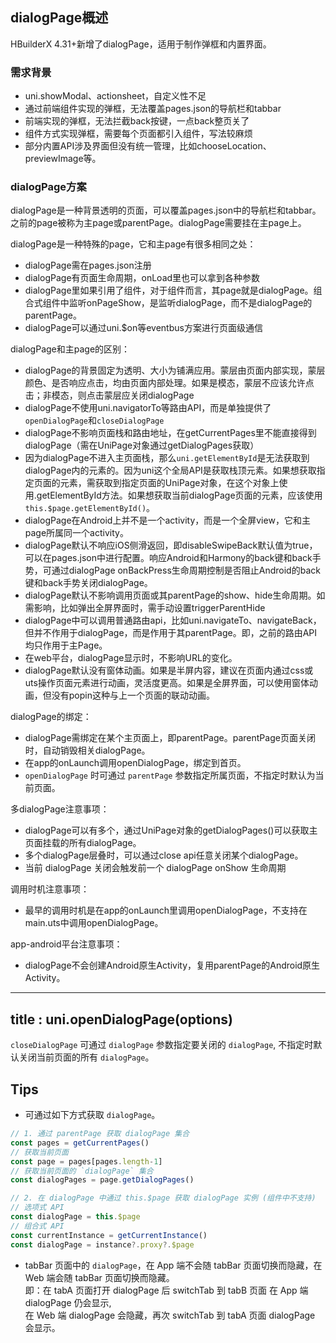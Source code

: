 ## dialogPage概述
HBuilderX 4.31+新增了dialogPage，适用于制作弹框和内置界面。

### 需求背景
- uni.showModal、actionsheet，自定义性不足
- 通过前端组件实现的弹框，无法覆盖pages.json的导航栏和tabbar
- 前端实现的弹框，无法拦截back按键，一点back整页关了
- 组件方式实现弹框，需要每个页面都引入组件，写法较麻烦
- 部分内置API涉及界面但没有统一管理，比如chooseLocation、previewImage等。

### dialogPage方案
dialogPage是一种背景透明的页面，可以覆盖pages.json中的导航栏和tabbar。之前的page被称为主page或parentPage。dialogPage需要挂在主page上。

dialogPage是一种特殊的page，它和主page有很多相同之处：
- dialogPage需在pages.json注册
- dialogPage有页面生命周期，onLoad里也可以拿到各种参数
- dialogPage里如果引用了组件，对于组件而言，其page就是dialogPage。组合式组件中监听onPageShow，是监听dialogPage，而不是dialogPage的parentPage。
- dialogPage可以通过uni.$on等eventbus方案进行页面级通信

dialogPage和主page的区别：
- dialogPage的背景固定为透明、大小为铺满应用。蒙层由页面内部实现，蒙层颜色、是否响应点击，均由页面内部处理。如果是模态，蒙层不应该允许点击；非模态，则点击蒙层应关闭dialogPage
- dialogPage不使用uni.navigatorTo等路由API，而是单独提供了`openDialogPage`和`closeDialogPage`
- dialogPage不影响页面栈和路由地址，在getCurrentPages里不能直接得到dialogPage（需在UniPage对象通过getDialogPages获取）
- 因为dialogPage不进入主页面栈，那么`uni.getElementById`是无法获取到dialogPage内的元素的。因为uni这个全局API是获取栈顶元素。如果想获取指定页面的元素，需获取到指定页面的UniPage对象，在这个对象上使用.getElementById方法。如果想获取当前dialogPage页面的元素，应该使用`this.$page.getElementById()`。
- dialogPage在Android上并不是一个activity，而是一个全屏view，它和主page所属同一个activity。
- dialogPage默认不响应iOS侧滑返回，即disableSwipeBack默认值为true，可以在pages.json中进行配置。响应Android和Harmony的back键和back手势，可通过dialogPage onBackPress生命周期控制是否阻止Android的back键和back手势关闭dialogPage。
- dialogPage默认不影响调用页面或其parentPage的show、hide生命周期。如需影响，比如弹出全屏界面时，需手动设置triggerParentHide
- dialogPage中可以调用普通路由api，比如uni.navigateTo、navigateBack，但并不作用于dialogPage，而是作用于其parentPage。即，之前的路由API均只作用于主Page。
- 在web平台，dialogPage显示时，不影响URL的变化。
- dialogPage默认没有窗体动画。如果是半屏内容，建议在页面内通过css或uts操作页面元素进行动画，灵活度更高。如果是全屏界面，可以使用窗体动画，但没有popin这种与上一个页面的联动动画。

dialogPage的绑定：
- dialogPage需绑定在某个主页面上，即parentPage。parentPage页面关闭时，自动销毁相关dialogPage。
- 在app的onLaunch调用openDialogPage，绑定到首页。
- `openDialogPage` 时可通过 `parentPage` 参数指定所属页面，不指定时默认为当前页面。

多dialogPage注意事项：
- dialogPage可以有多个，通过UniPage对象的getDialogPages()可以获取主页面挂载的所有dialogPage。
- 多个dialogPage层叠时，可以通过close api任意关闭某个dialogPage。
- 当前 dialogPage 关闭会触发前一个 dialogPage onShow 生命周期

调用时机注意事项：
- 最早的调用时机是在app的onLaunch里调用openDialogPage，不支持在main.uts中调用openDialogPage。

app-android平台注意事项：
- dialogPage不会创建Android原生Activity，复用parentPage的Android原生Activity。

---
title : uni.openDialogPage(options)
---

<!-- ## uni.openDialogPage(options) @opendialogpage -->

<!-- UTSAPIJSON.openDialogPage.name -->

<!-- UTSAPIJSON.openDialogPage.description -->

<!-- UTSAPIJSON.openDialogPage.compatibility -->

<!-- UTSAPIJSON.openDialogPage.param -->

<!-- UTSAPIJSON.openDialogPage.returnValue -->

<!-- UTSAPIJSON.openDialogPage.example -->

<!-- UTSAPIJSON.openDialogPage.tutorial -->

<!-- ## uni.closeDialogPage(options?) @closedialogpage -->

<!-- UTSAPIJSON.closeDialogPage.name -->

<!-- UTSAPIJSON.closeDialogPage.description -->

`closeDialogPage` 可通过 `dialogPage` 参数指定要关闭的 `dialogPage`, 不指定时默认关闭当前页面的所有 `dialogPage`。

<!-- UTSAPIJSON.closeDialogPage.compatibility -->

<!-- UTSAPIJSON.closeDialogPage.param -->

<!-- UTSAPIJSON.closeDialogPage.returnValue -->

<!-- UTSAPIJSON.closeDialogPage.example -->

<!-- UTSAPIJSON.closeDialogPage.tutorial -->

<!-- UTSAPIJSON.dialogPage.example -->

<!-- UTSAPIJSON.general_type.name -->

<!-- UTSAPIJSON.general_type.param -->

## Tips
* 可通过如下方式获取 `dialogPage`。
```js
// 1. 通过 parentPage 获取 dialogPage 集合
const pages = getCurrentPages()
// 获取当前页面
const page = pages[pages.length-1]
// 获取当前页面的 `dialogPage` 集合
const dialogPages = page.getDialogPages()

// 2. 在 dialogPage 中通过 this.$page 获取 dialogPage 实例 (组件中不支持)
// 选项式 API
const dialogPage = this.$page
// 组合式 API
const currentInstance = getCurrentInstance()
const dialogPage = instance?.proxy?.$page
```
* tabBar 页面中的 `dialogPage`，在 App 端不会随 tabBar 页面切换而隐藏，在 Web 端会随 tabBar 页面切换而隐藏。\
即：在 tabA 页面打开 dialogPage 后 switchTab 到 tabB 页面
在 App 端 dialogPage 仍会显示,\
在 Web 端 dialogPage 会隐藏，再次 switchTab 到 tabA 页面 dialogPage 会显示。
